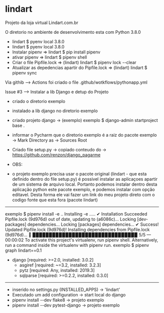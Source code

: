 # lindart
Projeto da loja virtual Lindart.com.br

O diretorio no ambiente de desenvolvimento esta com Python 3.8.0
- lindart $ pyenv local 3.8.0
- lindart $ pyenv local
  3.8.0
- Instalar pipenv => lindart $ pip install pipenv
- ativar pipenv   => lindart $ pipenv shell
- Criar o file Pipfile.lock => (lindart) lindart $ pipenv lock --clear
- Atualizar as depedencias apartir do Pipfile.lock => (lindart) lindart $ pipenv sync

Via githib --> Actions foi criado o file .github/wotkflows/pythonapp.yml

Issue #3 --> Instalar a lib Django e detup do Projeto
- criado o diretorio exemplo
- instalado a lib django no diretorio exemplo
- criado projeto django -> (exemplo) exemplo $ django-admin startproject base .
- informar o Pycharm que o diretorio exemplo é a raiz do pacote
  exemplo -> Mark Directory as -> Sources Root
- Criado file setup.py -> copiado conteudo do -> https://github.com/renzon/django_pagarme

- OBS:
- o projeto exemplo precisa usar o pacote original (lindart - que esta definido dentro do file setup.py)
  é possivel instalar as aplicaçoes apartir de um sistema de arquivo local. Portanto podemos instalar dentro 
  desta aplicação python este pacote exemplo, e podemos instalar com opção editavel. Desta forma ele vai fazer
  um link do meu projeto direto com o codigo fonte que esta fora (pacote lindart)
************************************************************************************************************
exemplo $ pipenv install -e ..
Installing -e ..…
✔ Installation Succeeded 
Pipfile.lock (9d976d) out of date, updating to (a6086c)…
Locking [dev-packages] dependencies…
Locking [packages] dependencies…
✔ Success! 
Updated Pipfile.lock (9d976d)!
Installing dependencies from Pipfile.lock (9d976d)…
  🐍   ▉▉▉▉▉▉▉▉▉▉▉▉▉▉▉▉▉▉▉▉▉▉▉▉▉▉▉▉▉▉▉▉ 5/5 — 00:00:02
To activate this project's virtualenv, run pipenv shell.
Alternatively, run a command inside the virtualenv with pipenv run.
exemplo $ pipenv graph
lindart==0.1
  - django [required: >=2.0, installed: 3.0.2]
    - asgiref [required: ~=3.2, installed: 3.2.3]
    - pytz [required: Any, installed: 2019.3]
    - sqlparse [required: >=0.2.2, installed: 0.3.0]
************************************************************************************************************

- inserido no settings.py (INSTALLED_APPS) -> 'lindart'
- Executado um add configuration -> start local do django
- pipenv install --dev flake8 -> projeto exemplo
- pipenv install --dev pytest-django -> projeto exemplo